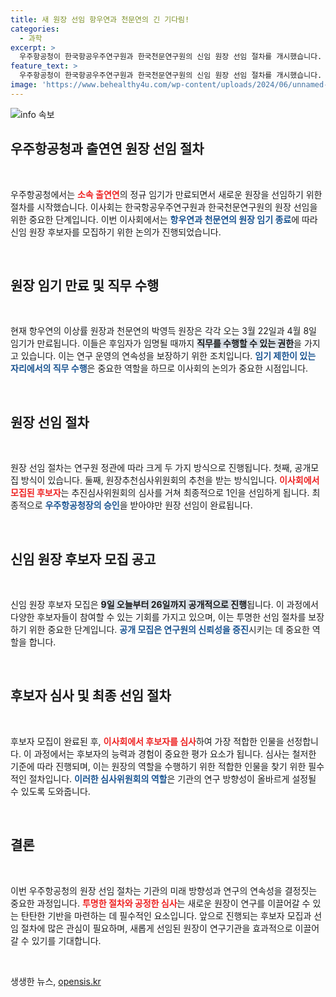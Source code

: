 ```yaml
---
title: 새 원장 선임 항우연과 천문연의 긴 기다림!
categories:
  - 과학
excerpt: >
  우주항공청이 한국항공우주연구원과 한국천문연구원의 신임 원장 선임 절차를 개시했습니다. 공개모집을 통해 새로운 리더십을 찾는 이 과정에 많은 관심이 쏠리고 있습니다. 클릭하면 자세한 내용을 확인하세요!
feature_text: >
  우주항공청이 한국항공우주연구원과 한국천문연구원의 신임 원장 선임 절차를 개시했습니다. 공개모집을 통해 새로운 리더십을 찾는 이 과정에 많은 관심이 쏠리고 있습니다. 클릭하면 자세한 내용을 확인하세요!
image: 'https://www.behealthy4u.com/wp-content/uploads/2024/06/unnamed-file.png'
---
```


<p><img src="https://www.behealthy4u.com/wp-content/uploads/2024/06/unnamed-file.png" alt="info 속보" /></p>

<h2 data-ke-size="size26">우주항공청과 출연연 원장 선임 절차</h2>

<p data-ke-size="size16">&nbsp;</p>

<p>우주항공청에서는 <b><span style="color: #ee2323;">소속 출연연</span></b>의 정규 임기가 만료되면서 새로운 원장을 선임하기 위한 절차를 시작했습니다. 이사회는 한국항공우주연구원과 한국천문연구원의 원장 선임을 위한 중요한 단계입니다. 이번 이사회에서는 <b><span style="color: #1a5490;">항우연과 천문연의 원장 임기 종료</span></b>에 따라 신임 원장 후보자를 모집하기 위한 논의가 진행되었습니다.</p>

<p data-ke-size="size16">&nbsp;</p>

<h2 data-ke-size="size26">원장 임기 만료 및 직무 수행</h2>

<p data-ke-size="size16">&nbsp;</p>

<p>현재 항우연의 이상률 원장과 천문연의 박영득 원장은 각각 오는 3월 22일과 4월 8일 임기가 만료됩니다. 이들은 후임자가 임명될 때까지 <b><span style="background-color: #21538527;">직무를 수행할 수 있는 권한</span></b>을 가지고 있습니다. 이는 연구 운영의 연속성을 보장하기 위한 조치입니다. <b><span style="color: #1a5490;">임기 제한이 있는 자리에서의 직무 수행</span></b>은 중요한 역할을 하므로 이사회의 논의가 중요한 시점입니다.</p>

<p data-ke-size="size16">&nbsp;</p>

<h2 data-ke-size="size26">원장 선임 절차</h2>

<p data-ke-size="size16">&nbsp;</p>

<p>원장 선임 절차는 연구원 정관에 따라 크게 두 가지 방식으로 진행됩니다. 첫째, 공개모집 방식이 있습니다. 둘째, 원장추천심사위원회의 추천을 받는 방식입니다. <b><span style="color: #ee2323;">이사회에서 모집된 후보자</span></b>는 추진심사위원회의 심사를 거쳐 최종적으로 1인을 선임하게 됩니다. 최종적으로 <b><span style="color: #1a5490;">우주항공청장의 승인</span></b>을 받아야만 원장 선임이 완료됩니다.</p>

<p data-ke-size="size16">&nbsp;</p>

<h2 data-ke-size="size26">신임 원장 후보자 모집 공고</h2>

<p data-ke-size="size16">&nbsp;</p>

<p>신임 원장 후보자 모집은 <b><span style="background-color: #21538527;">9일 오늘부터 26일까지 공개적으로 진행</span></b>됩니다. 이 과정에서 다양한 후보자들이 참여할 수 있는 기회를 가지고 있으며, 이는 투명한 선임 절차를 보장하기 위한 중요한 단계입니다. <b><span style="color: #1a5490;">공개 모집은 연구원의 신뢰성을 증진</span></b>시키는 데 중요한 역할을 합니다.</p>

<p data-ke-size="size16">&nbsp;</p>

<h2 data-ke-size="size26">후보자 심사 및 최종 선임 절차</h2>

<p data-ke-size="size16">&nbsp;</p>

<p>후보자 모집이 완료된 후, <b><span style="color: #ee2323;">이사회에서 후보자를 심사</span></b>하여 가장 적합한 인물을 선정합니다. 이 과정에서는 후보자의 능력과 경험이 중요한 평가 요소가 됩니다. 심사는 철저한 기준에 따라 진행되며, 이는 원장의 역할을 수행하기 위한 적합한 인물을 찾기 위한 필수적인 절차입니다. <b><span style="color: #1a5490;">이러한 심사위원회의 역할</span></b>은 기관의 연구 방향성이 올바르게 설정될 수 있도록 도와줍니다.</p>

<p data-ke-size="size16">&nbsp;</p>

<h2 data-ke-size="size26">결론</h2>

<p data-ke-size="size16">&nbsp;</p>

<p>이번 우주항공청의 원장 선임 절차는 기관의 미래 방향성과 연구의 연속성을 결정짓는 중요한 과정입니다. <b><span style="color: #ee2323;">투명한 절차와 공정한 심사</span></b>는 새로운 원장이 연구를 이끌어갈 수 있는 탄탄한 기반을 마련하는 데 필수적인 요소입니다. 앞으로 진행되는 후보자 모집과 선임 절차에 많은 관심이 필요하며, 새롭게 선임된 원장이 연구기관을 효과적으로 이끌어갈 수 있기를 기대합니다.</p>

<p data-ke-size="size16">&nbsp;</p>
생생한 뉴스, <a href="https://opensis.kr" rel="dofollow">opensis.kr</a>


